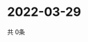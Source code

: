 # 2022-03-29
  共 0条

  <!-- BEGIN -->
  <!-- 最后更新时间Tue Mar 29 2022 12:10:01 GMT+0000 (Coordinated Universal Time) -->
  
  <!-- END -->
  
  